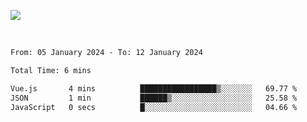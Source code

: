 ![](https://github-widgetbox.vercel.app/api/profile?username=meowkj&data=followers,repositories,stars,commits&theme=nautilus)

  

<br/>  



<!--START_SECTION:waka-->

```txt
From: 05 January 2024 - To: 12 January 2024

Total Time: 6 mins

Vue.js       4 mins          █████████████████▒░░░░░░░   69.77 %
JSON         1 min           ██████▒░░░░░░░░░░░░░░░░░░   25.58 %
JavaScript   0 secs          █░░░░░░░░░░░░░░░░░░░░░░░░   04.66 %
```

<!--END_SECTION:waka-->



